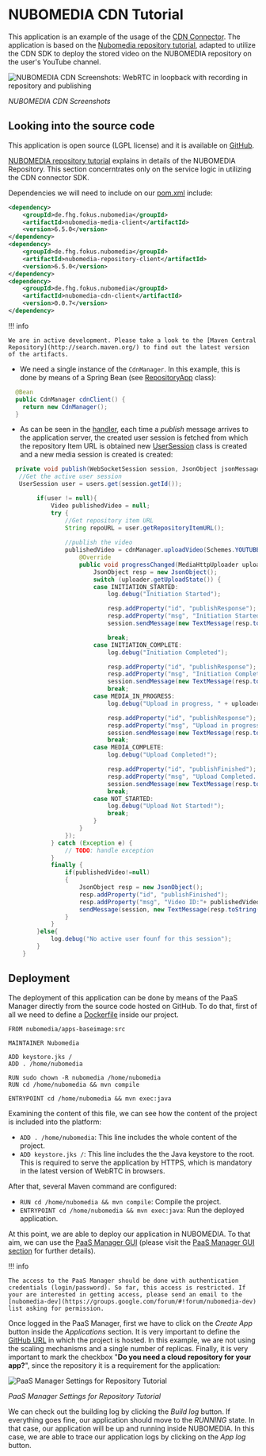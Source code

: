 # NUBOMEDIA CDN Tutorial

This application is an example of the usage of the [CDN Connector](../advanced/cdn_connector.md). The application is based on the [Nubomedia repository tutorial](nubomedia-repository.md), adapted to utilize the CDN SDK to deploy the stored video on the NUBOMEDIA repository on the user's YouTube channel.

![NUBOMEDIA CDN Screenshots: WebRTC in loopback with recording in repository and publishing](../img/cdn_tutorial_app.png)

*NUBOMEDIA CDN Screenshots*

## Looking into the source code

This application is open source (LGPL license) and it is available on [GitHub](https://github.com/nubomedia/nubomedia-cdn-tutorial).

 [NUBOMEDIA repository tutorial](nubomedia-repository.md) explains in details of the NUBOMEDIA Repository. This section concerntrates only on the service logic in utilizing the CDN connector SDK.
 
 Dependencies we will need to include on our [pom.xml](https://github.com/nubomedia/nubomedia-cdn-tutorial/blob/master/pom.xml) include:
 
```xml
<dependency>
    <groupId>de.fhg.fokus.nubomedia</groupId>
    <artifactId>nubomedia-media-client</artifactId>
    <version>6.5.0</version>
</dependency>
<dependency>
    <groupId>de.fhg.fokus.nubomedia</groupId>
    <artifactId>nubomedia-repository-client</artifactId>
    <version>6.5.0</version>
</dependency>
<dependency>
  	<groupId>de.fhg.fokus.nubomedia</groupId>
	<artifactId>nubomedia-cdn-client</artifactId>
	<version>0.0.7</version>
</dependency>
```

!!! info

    We are in active development. Please take a look to the [Maven Central Repository](http://search.maven.org/) to find out the latest version of the artifacts.


- We need a single instance of the `CdnManager`. In this example, this is done by means of a Spring Bean (see [RepositoryApp](https://github.com/nubomedia/nubomedia-cdn-tutorial/blob/master/src/main/java/eu/nubomedia/tutorial/repository/CdnApp.java) class):    

```java
  @Bean
  public CdnManager cdnClient() {
    return new CdnManager();
  }
```
- As can be seen in the [handler](https://github.com/nubomedia/nubomedia-cdn-tutorial/blob/master/src/main/java/eu/nubomedia/tutorial/repository/CdnRepositoryHandler.java), each time a *publish* message arrives to the application server, the created user session is fetched from which the repository Item URL is obtained new [UserSession](https://github.com/nubomedia/nubomedia-repository-tutorial/blob/master/src/main/java/eu/nubomedia/tutorial/repository/UserSession.java) class is created and a new media session is created is created:

```java
  private void publish(WebSocketSession session, JsonObject jsonMessage) {
   //Get the active user session
   UserSession user = users.get(session.getId());

		if(user != null){			
			Video publishedVideo = null;
			try {
				//Get repository item URL
				String repoURL = user.getRepositoryItemURL();
				
				//publish the video
				publishedVideo = cdnManager.uploadVideo(Schemes.YOUTUBE, repoURL, jsonMessage, credential, new MediaHttpUploaderProgressListener(){
					@Override
					public void progressChanged(MediaHttpUploader uploader) throws IOException {
						JsonObject resp = new JsonObject();
						switch (uploader.getUploadState()) {
						case INITIATION_STARTED:
							log.debug("Initiation Started");

							resp.addProperty("id", "publishResponse");
							resp.addProperty("msg", "Initiation Started");
							session.sendMessage(new TextMessage(resp.toString()));

							break;
						case INITIATION_COMPLETE:
							log.debug("Initiation Completed");

							resp.addProperty("id", "publishResponse");
							resp.addProperty("msg", "Initiation Completed");
							session.sendMessage(new TextMessage(resp.toString()));
							break;
						case MEDIA_IN_PROGRESS:
							log.debug("Upload in progress, " + uploader.getProgress() + "%");

							resp.addProperty("id", "publishResponse");
							resp.addProperty("msg", "Upload in progress "+ uploader.getProgress() + "%");
							session.sendMessage(new TextMessage(resp.toString()));
							break;
						case MEDIA_COMPLETE:
							log.debug("Upload Completed!");

							resp.addProperty("id", "publishFinished");
							resp.addProperty("msg", "Upload Completed. Your video can now be found on the selected CDN platform");
							session.sendMessage(new TextMessage(resp.toString()));
							break;
						case NOT_STARTED:
							log.debug("Upload Not Started!");                       
							break;
						}				
					}        	
				}); 							
			} catch (Exception e) {
				// TODO: handle exception
			}
			finally {
				if(publishedVideo!=null)
				{
					JsonObject resp = new JsonObject();
					resp.addProperty("id", "publishFinished");
					resp.addProperty("msg", "Video ID:"+ publishedVideo.getId());				
					sendMessage(session, new TextMessage(resp.toString()));
				}				
			}
		}else{
			log.debug("No active user founf for this session");
		}
	}
```

## Deployment

The deployment of this application can be done by means of the PaaS Manager directly from the source code hosted on GitHub. To do that, first of all we need to define a [Dockerfile](https://github.com/nubomedia/nubomedia-cdn-tutorial/blob/master/Dockerfile) inside our project. 

```
FROM nubomedia/apps-baseimage:src

MAINTAINER Nubomedia

ADD keystore.jks /
ADD . /home/nubomedia

RUN sudo chown -R nubomedia /home/nubomedia
RUN cd /home/nubomedia && mvn compile

ENTRYPOINT cd /home/nubomedia && mvn exec:java
```

Examining the  content of this file, we can see how the content of the project is included into the platform:

* `ADD . /home/nubomedia`: This line includes the whole content of the project.
* `ADD keystore.jks /`: This line includes the the Java keystore to the root. This is required to serve the application by HTTPS, which is mandatory in the latest version of WebRTC in browsers. 

After that, several Maven command are configured:

* `RUN cd /home/nubomedia && mvn compile`: Compile the project.
* `ENTRYPOINT cd /home/nubomedia && mvn exec:java`: Run the deployed application.


At this point, we are able to deploy our application in NUBOMEDIA. To that aim, we can use the [PaaS Manager GUI](http://paas-manager.nubomedia.eu:8081/#/) (please visit the [PaaS Manager GUI section](../paas/paas-api.md) for further details).

!!! info

    The access to the PaaS Manager should be done with authentication credentials (login/password). So far, this access is restricted. If your are interested in getting access, please send an email to the [nubomedia-dev](https://groups.google.com/forum/#!forum/nubomedia-dev) list asking for permission.

Once logged in the PaaS Manager, first we have to click on the *Create App* button inside the *Applications* section. It is very important to define the [GitHub URL](https://github.com/nubomedia/nubomedia-repository-tutorial) in which the project is hosted. In this example, we are not using the scaling mechanisms and a single number of replicas. Finally, it is very important to mark the checkbox "**Do you need a cloud repository for your app?**", since the repository it is a requirement for the application: 

![PaaS Manager Settings for Repository Tutorial](../img/cdn_deploy.png)

*PaaS Manager Settings for Repository Tutorial*

We can check out the building log by clicking the *Build log* button. If everything goes fine, our application should move to the *RUNNING* state. In that case, our application will be up and running inside NUBOMEDIA. In this case, we are able to trace our application logs by clicking on the *App log* button.
